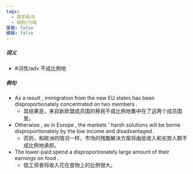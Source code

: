 ```yaml
---
tags:
  - 首字母/D
  - 级别/六级
掌握: false
模糊: false
---
```

##### 词义
- #词性/adv  不成比例地
##### 例句
- As a result , immigration from the new EU states has been disproportionately concentrated on two members .
	- 其结果是，来自新欧盟成员国的移民不成比例地集中在了这两个成员国里。
- Otherwise , as in Europe , the markets ' harsh solutions will be borne disproportionately by the low income and disadvantaged .
	- 否则，和欧洲的情况一样，市场的残酷解决方案将由低收入和劣势人群不成比例地承担。
- The lower-paid spend a disproportionately large amount of their earnings on food .
	- 低工资者将收入花在食物上的比例很大。
